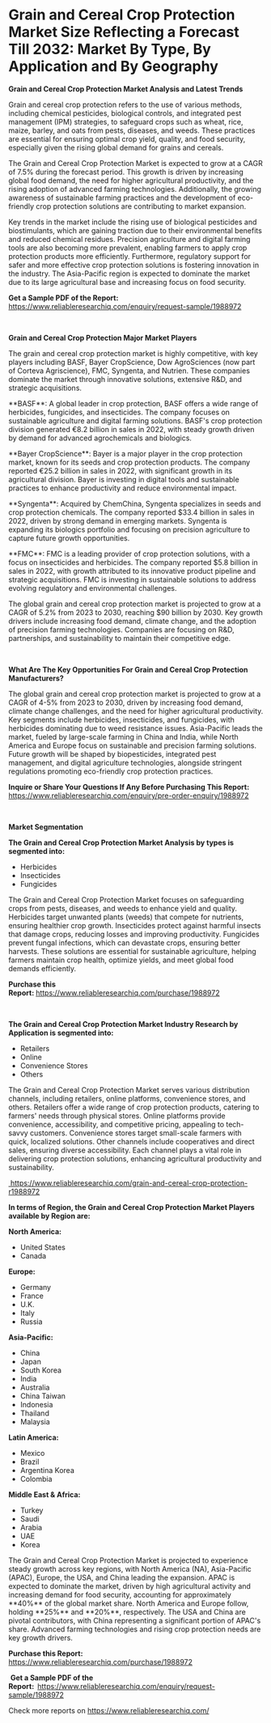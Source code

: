 <p><h1>Grain and Cereal Crop Protection Market Size Reflecting a Forecast Till 2032: Market By Type, By Application and By Geography</h1></p><p><strong>Grain and Cereal Crop Protection Market Analysis and Latest Trends</strong></p>
<p><p>Grain and cereal crop protection refers to the use of various methods, including chemical pesticides, biological controls, and integrated pest management (IPM) strategies, to safeguard crops such as wheat, rice, maize, barley, and oats from pests, diseases, and weeds. These practices are essential for ensuring optimal crop yield, quality, and food security, especially given the rising global demand for grains and cereals.</p><p>The Grain and Cereal Crop Protection Market is expected to grow at a CAGR of 7.5% during the forecast period. This growth is driven by increasing global food demand, the need for higher agricultural productivity, and the rising adoption of advanced farming technologies. Additionally, the growing awareness of sustainable farming practices and the development of eco-friendly crop protection solutions are contributing to market expansion.</p><p>Key trends in the market include the rising use of biological pesticides and biostimulants, which are gaining traction due to their environmental benefits and reduced chemical residues. Precision agriculture and digital farming tools are also becoming more prevalent, enabling farmers to apply crop protection products more efficiently. Furthermore, regulatory support for safer and more effective crop protection solutions is fostering innovation in the industry. The Asia-Pacific region is expected to dominate the market due to its large agricultural base and increasing focus on food security.</p></p>
<p><strong>Get a Sample PDF of the Report:&nbsp;</strong> <a href="https://www.reliableresearchiq.com/enquiry/request-sample/1988972?utm_campaign=1087&utm_medium=2&utm_source=Github&utm_content=ia&utm_term=21012025&utm_id=grain-and-cereal-crop-protection">https://www.reliableresearchiq.com/enquiry/request-sample/1988972</a></p>
<p>&nbsp;</p>
<p><strong>Grain and Cereal Crop Protection Major Market Players</strong></p>
<p><p>The grain and cereal crop protection market is highly competitive, with key players including BASF, Bayer CropScience, Dow AgroSciences (now part of Corteva Agriscience), FMC, Syngenta, and Nutrien. These companies dominate the market through innovative solutions, extensive R&D, and strategic acquisitions.</p><p>**BASF**: A global leader in crop protection, BASF offers a wide range of herbicides, fungicides, and insecticides. The company focuses on sustainable agriculture and digital farming solutions. BASF's crop protection division generated €8.2 billion in sales in 2022, with steady growth driven by demand for advanced agrochemicals and biologics.</p><p>**Bayer CropScience**: Bayer is a major player in the crop protection market, known for its seeds and crop protection products. The company reported €25.2 billion in sales in 2022, with significant growth in its agricultural division. Bayer is investing in digital tools and sustainable practices to enhance productivity and reduce environmental impact.</p><p>**Syngenta**: Acquired by ChemChina, Syngenta specializes in seeds and crop protection chemicals. The company reported $33.4 billion in sales in 2022, driven by strong demand in emerging markets. Syngenta is expanding its biologics portfolio and focusing on precision agriculture to capture future growth opportunities.</p><p>**FMC**: FMC is a leading provider of crop protection solutions, with a focus on insecticides and herbicides. The company reported $5.8 billion in sales in 2022, with growth attributed to its innovative product pipeline and strategic acquisitions. FMC is investing in sustainable solutions to address evolving regulatory and environmental challenges.</p><p>The global grain and cereal crop protection market is projected to grow at a CAGR of 5.2% from 2023 to 2030, reaching $90 billion by 2030. Key growth drivers include increasing food demand, climate change, and the adoption of precision farming technologies. Companies are focusing on R&D, partnerships, and sustainability to maintain their competitive edge.</p></p>
<p>&nbsp;</p>
<p><strong>What Are The Key Opportunities For Grain and Cereal Crop Protection Manufacturers?</strong></p>
<p><p>The global grain and cereal crop protection market is projected to grow at a CAGR of 4-5% from 2023 to 2030, driven by increasing food demand, climate change challenges, and the need for higher agricultural productivity. Key segments include herbicides, insecticides, and fungicides, with herbicides dominating due to weed resistance issues. Asia-Pacific leads the market, fueled by large-scale farming in China and India, while North America and Europe focus on sustainable and precision farming solutions. Future growth will be shaped by biopesticides, integrated pest management, and digital agriculture technologies, alongside stringent regulations promoting eco-friendly crop protection practices.</p></p>
<p><strong>Inquire or Share Your Questions If Any Before Purchasing This Report:</strong> <a href="https://www.reliableresearchiq.com/enquiry/pre-order-enquiry/1988972?utm_campaign=1087&utm_medium=2&utm_source=Github&utm_content=ia&utm_term=21012025&utm_id=grain-and-cereal-crop-protection">https://www.reliableresearchiq.com/enquiry/pre-order-enquiry/1988972</a></p>
<p>&nbsp;</p>
<p><strong>Market Segmentation</strong></p>
<p><strong>The Grain and Cereal Crop Protection Market Analysis by types is segmented into:</strong></p>
<p><ul><li>Herbicides</li><li>Insecticides</li><li>Fungicides</li></ul></p>
<p><p>The Grain and Cereal Crop Protection Market focuses on safeguarding crops from pests, diseases, and weeds to enhance yield and quality. Herbicides target unwanted plants (weeds) that compete for nutrients, ensuring healthier crop growth. Insecticides protect against harmful insects that damage crops, reducing losses and improving productivity. Fungicides prevent fungal infections, which can devastate crops, ensuring better harvests. These solutions are essential for sustainable agriculture, helping farmers maintain crop health, optimize yields, and meet global food demands efficiently.</p></p>
<p><strong>Purchase this Report:&nbsp;</strong><a href="https://www.reliableresearchiq.com/purchase/1988972?utm_campaign=1087&utm_medium=2&utm_source=Github&utm_content=ia&utm_term=21012025&utm_id=grain-and-cereal-crop-protection">https://www.reliableresearchiq.com/purchase/1988972</a></p>
<p>&nbsp;</p>
<p><strong>The Grain and Cereal Crop Protection Market Industry Research by Application is segmented into:</strong></p>
<p><ul><li>Retailers</li><li>Online</li><li>Convenience Stores</li><li>Others</li></ul></p>
<p><p>The Grain and Cereal Crop Protection Market serves various distribution channels, including retailers, online platforms, convenience stores, and others. Retailers offer a wide range of crop protection products, catering to farmers' needs through physical stores. Online platforms provide convenience, accessibility, and competitive pricing, appealing to tech-savvy customers. Convenience stores target small-scale farmers with quick, localized solutions. Other channels include cooperatives and direct sales, ensuring diverse accessibility. Each channel plays a vital role in delivering crop protection solutions, enhancing agricultural productivity and sustainability.</p></p>
<p><a href="https://www.reliableresearchiq.com/grain-and-cereal-crop-protection-r1988972?utm_campaign=1087&utm_medium=2&utm_source=Github&utm_content=ia&utm_term=21012025&utm_id=grain-and-cereal-crop-protection">&nbsp;https://www.reliableresearchiq.com/grain-and-cereal-crop-protection-r1988972</a></p>
<p><strong>In terms of Region, the Grain and Cereal Crop Protection Market Players available by Region are:</strong></p>
<p>
    <p> <strong> North America: </strong>
        <ul>
            <li>United States</li>
            <li>Canada</li>
        </ul>
        </p> 
    <p> <strong> Europe: </strong>
        <ul>
            <li>Germany</li>
            <li>France</li>
            <li>U.K.</li>
            <li>Italy</li>
            <li>Russia</li>
        </ul>
        </p> 
    <p> <strong> Asia-Pacific: </strong>
        <ul>
            <li>China</li>
            <li>Japan</li>
            <li>South Korea</li>
            <li>India</li>
            <li>Australia</li>
            <li>China Taiwan</li>
            <li>Indonesia</li>
            <li>Thailand</li>
            <li>Malaysia</li>
        </ul>
        </p> 
    <p> <strong> Latin America: </strong>
        <ul>
            <li>Mexico</li>
            <li>Brazil</li>
            <li>Argentina Korea</li>
            <li>Colombia</li>
        </ul>
        </p> 
    <p> <strong> Middle East & Africa: </strong>
        <ul>
            <li>Turkey</li>
            <li>Saudi</li>
            <li>Arabia</li>
            <li>UAE</li>
            <li>Korea</li>
        </ul>
    </p>
    </p>
<p><p>The Grain and Cereal Crop Protection Market is projected to experience steady growth across key regions, with North America (NA), Asia-Pacific (APAC), Europe, the USA, and China leading the expansion. APAC is expected to dominate the market, driven by high agricultural activity and increasing demand for food security, accounting for approximately **40%** of the global market share. North America and Europe follow, holding **25%** and **20%**, respectively. The USA and China are pivotal contributors, with China representing a significant portion of APAC's share. Advanced farming technologies and rising crop protection needs are key growth drivers.</p></p>
<p><strong>Purchase this Report: </strong><a href="https://www.reliableresearchiq.com/purchase/1988972?utm_campaign=1087&utm_medium=2&utm_source=Github&utm_content=ia&utm_term=21012025&utm_id=grain-and-cereal-crop-protection">https://www.reliableresearchiq.com/purchase/1988972</a></p>
<p>&nbsp;<strong>Get a Sample PDF of the Report:&nbsp;&nbsp;</strong><a href="https://www.reliableresearchiq.com/enquiry/request-sample/1988972?utm_campaign=1087&utm_medium=2&utm_source=Github&utm_content=ia&utm_term=21012025&utm_id=grain-and-cereal-crop-protection">https://www.reliableresearchiq.com/enquiry/request-sample/1988972</a></p>
<p><strong></strong></p>
<p>Check more reports on <a href="https://www.reliableresearchiq.com/?utm_campaign=1087&utm_medium=2&utm_source=Github&utm_content=ia&utm_term=21012025&utm_id=grain-and-cereal-crop-protection">https://www.reliableresearchiq.com/</a></p>
